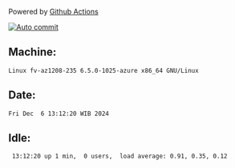 Powered by [Github Actions](https://github.com/features/actions)

[![Auto commit](https://github.com/hiage/workstation/workflows/Auto%20commit/badge.svg)](https://github.com/hiage/workstation/actions?query=workflow%3A%22Auto+commit%22)

## Machine:
```
Linux fv-az1208-235 6.5.0-1025-azure x86_64 GNU/Linux
```
## Date:
```
Fri Dec  6 13:12:20 WIB 2024
```
## Idle:
```
 13:12:20 up 1 min,  0 users,  load average: 0.91, 0.35, 0.12
```
